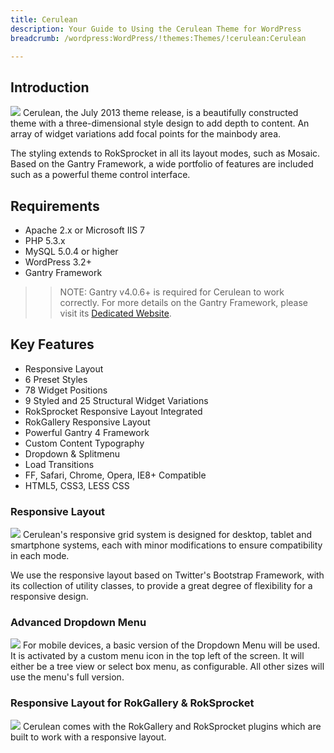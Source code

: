 ```yaml
---
title: Cerulean
description: Your Guide to Using the Cerulean Theme for WordPress
breadcrumb: /wordpress:WordPress/!themes:Themes/!cerulean:Cerulean

---
```


Introduction
-----
![][cerulean]
Cerulean, the July 2013 theme release, is a beautifully constructed theme with a three-dimensional style design to add depth to content. An array of widget variations add focal points for the mainbody area.

The styling extends to RokSprocket in all its layout modes, such as Mosaic. Based on the Gantry Framework, a wide portfolio of features are included such as a powerful theme control interface.

Requirements
-----
* Apache 2.x or Microsoft IIS 7
* PHP 5.3.x
* MySQL 5.0.4 or higher
* WordPress 3.2+
* Gantry Framework

>> NOTE: Gantry v4.0.6+ is required for Cerulean to work correctly. For more details on the Gantry Framework, please visit its [Dedicated Website][gantry].

Key Features
-----
* Responsive Layout
* 6 Preset Styles
* 78 Widget Positions
* 9 Styled and 25 Structural Widget Variations
* RokSprocket Responsive Layout Integrated
* RokGallery Responsive Layout
* Powerful Gantry 4 Framework
* Custom Content Typography
* Dropdown & Splitmenu
* Load Transitions
* FF, Safari, Chrome, Opera, IE8+ Compatible
* HTML5, CSS3, LESS CSS

### Responsive Layout
![][responsive]
Cerulean's responsive grid system is designed for desktop, tablet and smartphone systems, each with minor modifications to ensure compatibility in each mode.

We use the responsive layout based on Twitter's Bootstrap Framework, with its collection of utility classes, to provide a great degree of flexibility for a responsive design.

### Advanced Dropdown Menu
![][dropdown]
For mobile devices, a basic version of the Dropdown Menu will be used. It is activated by a custom menu icon in the top left of the screen. It will either be a tree view or select box menu, as configurable. All other sizes will use the menu's full version.

### Responsive Layout for RokGallery & RokSprocket
![][sprocket]
Cerulean comes with the RokGallery and RokSprocket plugins which are built to work with a responsive layout.

[gantry]: http://www.gantry-framework.org/
[gantry_install]: ../../start/gantry.md
[download]: http://www.rockettheme.com/wordpress-downloads/club/3516-Cerulean
[cerulean]: assets/cerulean2.jpeg
[responsive]: assets/responsive.jpg
[sprocket]: assets/roksprocket.jpg
[dropdown]: assets/dropdown.jpg